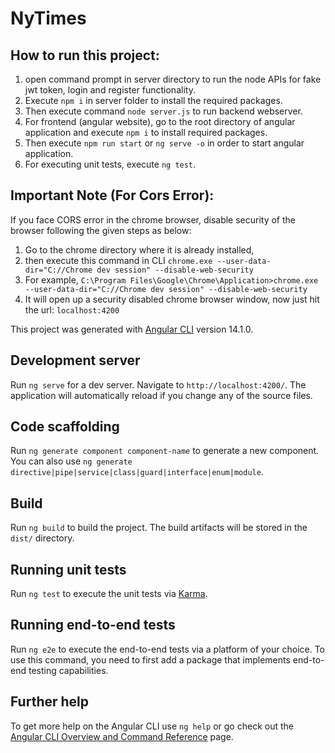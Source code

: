 # NyTimes

## How to run this project:
1. open command prompt in server directory to run the node APIs for fake jwt token, login and register functionality.
2. Execute `npm i` in server folder to install the required packages.
3. Then execute command `node server.js` to run backend webserver.
4. For frontend (angular website), go to the root directory of angular application and execute `npm i` to install required packages.
5. Then execute `npm run start` or `ng serve -o` in order to start angular application.
6. For executing unit tests, execute `ng test`.

## Important Note (For Cors Error):
If you face CORS error in the chrome browser, disable security of the browser following the given steps as below:
1. Go to the chrome directory where it is already installed,
2. then execute this command in CLI `chrome.exe --user-data-dir="C://Chrome dev session" --disable-web-security`
3. For example, `C:\Program Files\Google\Chrome\Application>chrome.exe --user-data-dir="C://Chrome dev session" --disable-web-security`
4. It will open up a security disabled chrome browser window, now just hit the url: `localhost:4200`

This project was generated with [Angular CLI](https://github.com/angular/angular-cli) version 14.1.0.

## Development server

Run `ng serve` for a dev server. Navigate to `http://localhost:4200/`. The application will automatically reload if you change any of the source files.

## Code scaffolding

Run `ng generate component component-name` to generate a new component. You can also use `ng generate directive|pipe|service|class|guard|interface|enum|module`.

## Build

Run `ng build` to build the project. The build artifacts will be stored in the `dist/` directory.

## Running unit tests

Run `ng test` to execute the unit tests via [Karma](https://karma-runner.github.io).

## Running end-to-end tests

Run `ng e2e` to execute the end-to-end tests via a platform of your choice. To use this command, you need to first add a package that implements end-to-end testing capabilities.

## Further help

To get more help on the Angular CLI use `ng help` or go check out the [Angular CLI Overview and Command Reference](https://angular.io/cli) page.
